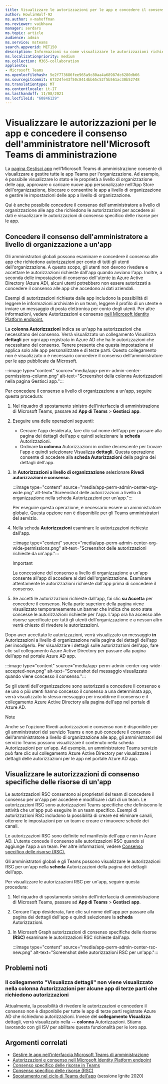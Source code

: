 ```yaml
---
title: Visualizzare le autorizzazioni per le app e concedere il consenso dell'amministratore nell'Microsoft Teams di amministrazione
author: HowlinWolf-92
ms.author: v-mahoffman
ms.reviewer: vaibhava
manager: serdars
ms.topic: article
audience: admin
ms.service: msteams
search.appverid: MET150
description: Informazioni su come visualizzare le autorizzazioni richieste dalle app e concedere il consenso dell'amministratore alle app nella pagina Gestisci app dell'Microsoft Teams di amministrazione.
ms.localizationpriority: medium
ms.collection: M365-collaboration
appliesto:
- Microsoft Teams
ms.openlocfilehash: 5e2f773686fee965a9c80aa4a68987dc6280db66
ms.sourcegitcommit: 67324fe43f50c8414bb65c52f5b561ac30b52748
ms.translationtype: MT
ms.contentlocale: it-IT
ms.lasthandoff: 11/08/2021
ms.locfileid: "60846129"
---
```

# <a name="view-app-permissions-and-grant-admin-consent-in-the-microsoft-teams-admin-center"></a>Visualizzare le autorizzazioni per le app e concedere il consenso dell'amministratore nell'Microsoft Teams di amministrazione

La [pagina Gestisci app](manage-apps.md) nell'Microsoft Teams di amministrazione consente di visualizzare e gestire tutte le app Teams per l'organizzazione. Ad esempio, è possibile visualizzare lo stato e le proprietà a livello di organizzazione delle app, approvare o caricare nuove app personalizzate nell'App Store dell'organizzazione, bloccare o consentire le app a livello di organizzazione e gestire le impostazioni delle app a livello di organizzazione.

Qui è anche possibile concedere il consenso dell'amministratore a livello di organizzazione alle app che richiedono le autorizzazioni per accedere ai dati e visualizzare le autorizzazioni di consenso specifico delle risorse per le app.

## <a name="grant-org-wide-admin-consent-to-an-app"></a>Concedere il consenso dell'amministratore a livello di organizzazione a un'app

Gli amministratori globali possono esaminare e concedere il consenso alle app che richiedono autorizzazioni per conto di tutti gli utenti dell'organizzazione. A questo scopo, gli utenti non devono rivedere e accettare le autorizzazioni richieste dall'app quando avviano l'app. Inoltre, a seconda delle impostazioni di consenso dell'utente [in](/azure/active-directory/manage-apps/configure-user-consent) Azure Active Directory (Azure AD), alcuni utenti potrebbero non essere autorizzati a concedere il consenso alle app che accedono ai dati aziendali.

Esempi di autorizzazioni richieste dalle app includono la possibilità di leggere le informazioni archiviate in un team, leggere il profilo di un utente e inviare un messaggio di posta elettronica per conto degli utenti. Per altre informazioni, vedere Autorizzazioni e consenso [nell Microsoft Identity Platform endpoint.](/azure/active-directory/develop/v2-permissions-and-consent) 

La **colonna Autorizzazioni** indica se un'app ha autorizzazioni che necessitano del consenso. Verrà visualizzato un collegamento Visualizza **dettagli** per ogni app registrata in Azure AD che ha le autorizzazioni che necessitano del consenso. Tenere presente che questa impostazione si applica solo alle app personalizzate e di terze parti. Questo collegamento non è visualizzato o è necessario concedere il consenso dell'amministratore per le app pubblicate da Microsoft.

:::image type="content" source="media/app-perm-admin-center-permissions-column.png" alt-text="Screenshot della colonna Autorizzazioni nella pagina Gestisci app.":::

Per concedere il consenso a livello di organizzazione a un'app, seguire questa procedura:

1. Nel riquadro di spostamento sinistro dell'interfaccia di amministrazione di Microsoft Teams, passare ad **App di Teams** > **Gestisci app**.
2. Eseguire una delle operazioni seguenti:
    - Cercare l'app desiderata, fare clic sul nome dell'app per passare alla pagina dei dettagli dell'app e quindi selezionare la **scheda** Autorizzazioni.
    - Ordinare **la colonna** Autorizzazioni in ordine decrescente per trovare l'app e quindi selezionare Visualizza **dettagli.** Questa operazione consente di accedere alla **scheda Autorizzazioni** della pagina dei dettagli dell'app.

3. In **Autorizzazioni a livello di organizzazione** selezionare **Rivedi autorizzazioni e consenso.**

    :::image type="content" source="media/app-perm-admin-center-org-wide.png" alt-text="Screenshot delle autorizzazioni a livello di organizzazione nella scheda Autorizzazioni per un'app.":::

    Per eseguire questa operazione, è necessario essere un amministratore globale. Questa opzione non è disponibile per gli Teams amministratori del servizio.

4. Nella scheda **Autorizzazioni** esaminare le autorizzazioni richieste dall'app.

    :::image type="content" source="media/app-perm-admin-center-org-wide-permissions.png" alt-text="Screenshot delle autorizzazioni richieste da un'app.":::

    > [!IMPORTANT]
    > La concessione del consenso a livello di organizzazione a un'app consente all'app di accedere ai dati dell'organizzazione. Esaminare attentamente le autorizzazioni richieste dall'app prima di concedere il consenso.
5. Se accetti le autorizzazioni richieste dall'app, fai clic **su Accetta** per concedere il consenso. Nella parte superiore della pagina viene visualizzato temporaneamente un banner che indica che sono state concesse le autorizzazioni richieste per l'app. L'app ora ha accesso alle risorse specificate per tutti gli utenti dell'organizzazione e a nessun altro verrà chiesto di rivedere le autorizzazioni.

Dopo aver accettato le autorizzazioni, verrà visualizzato un messaggio **in** Autorizzazioni a livello di organizzazione nella pagina dei dettagli dell'app per insodgerlo. Per visualizzare i dettagli sulle autorizzazioni  dell'app, fare clic sul collegamento Azure Active Directory per passare alla pagina dell'app nel portale Azure AD app.

:::image type="content" source="media/app-perm-admin-center-org-wide-accepted-new.png" alt-text="Screenshot del messaggio visualizzato quando viene concesso il consenso.":::

Se gli utenti dell'organizzazione sono autorizzati a concedere il consenso e se uno o più utenti hanno concesso il consenso a una determinata app, verrà visualizzato lo stesso messaggio per insoddirne il consenso e il collegamento Azure Active Directory alla pagina dell'app nel portale di Azure AD.

> [!NOTE]
> Anche se  l'opzione Rivedi autorizzazioni e consenso non è disponibile per gli amministratori del servizio Teams e non può concedere il consenso  dell'amministratore a livello di organizzazione alle app, gli amministratori del servizio Teams possono visualizzare il contenuto nella scheda Autorizzazioni per un'app. Ad esempio, un amministratore Teams servizio  può fare clic sul collegamento Azure Active Directory per visualizzare i dettagli delle autorizzazioni per le app nel portale Azure AD app. 

## <a name="view-resource-specific-consent-permissions-of-an-app"></a>Visualizzare le autorizzazioni di consenso specifiche delle risorse di un'app

Le autorizzazioni RSC consentono ai proprietari del team di concedere il consenso per un'app per accedere e modificare i dati di un team. Le autorizzazioni RSC sono autorizzazioni Teams specifiche che definiscono le attività che un'app può eseguire in un team specifico. Esempi di autorizzazioni RSC includono la possibilità di creare ed eliminare canali, ottenere le impostazioni per un team e creare e rimuovere schede dei canali. 

Le autorizzazioni RSC sono definite nel manifesto dell'app e non in Azure AD. L'utente concede il consenso alle autorizzazioni RSC quando si aggiunge l'app a un team. Per altre informazioni, vedere [Consenso specifico delle risorse (RSC).](/microsoftteams/platform/graph-api/rsc/resource-specific-consent)

Gli amministratori globali e gli Teams possono visualizzare le autorizzazioni RSC per un'app nella **scheda** Autorizzazioni della pagina dei dettagli dell'app. 

Per visualizzare le autorizzazioni RSC per un'app, seguire questa procedura:

1. Nel riquadro di spostamento sinistro dell'interfaccia di amministrazione di Microsoft Teams, passare ad **App di Teams** > **Gestisci app**.
2. Cercare l'app desiderata, fare clic sul nome dell'app per passare alla pagina dei dettagli dell'app e quindi selezionare la **scheda** Autorizzazioni.
3. In Microsoft Graph autorizzazioni di consenso specifiche delle risorse **(RSC)** esaminare le autorizzazioni RSC richieste dall'app.

    :::image type="content" source="media/app-perm-admin-center-rsc-new.png" alt-text="Screenshot delle autorizzazioni RSC per un'app.":::

## <a name="known-issues"></a>Problemi noti

### <a name="the-view-details-link-isnt-displayed-in-the-permissions-column-for-some-third-party-apps-that-request-permissions"></a>Il collegamento "Visualizza dettagli" non viene visualizzato nella colonna Autorizzazioni per alcune app di terze parti che richiedono autorizzazioni

Attualmente, la possibilità di rivedere le autorizzazioni e concedere il consenso non è disponibile per tutte le app di terze parti registrate Azure AD che richiedono autorizzazioni. Invece del **collegamento Visualizza** dettagli, verrà visualizzato nella **--** **colonna** Autorizzazioni. Stiamo lavorando con gli ISV per abilitare questa funzionalità per le loro app.

## <a name="related-topics"></a>Argomenti correlati

- [Gestire le app nell'interfaccia Microsoft Teams di amministrazione](manage-apps.md)
- [Autorizzazioni e consenso nell Microsoft Identity Platform endpoint](/azure/active-directory/develop/v2-permissions-and-consent)
- [Consenso specifico delle risorse in Teams](resource-specific-consent.md)
- [Consenso specifico delle risorse (RSC)](/microsoftteams/platform/graph-api/rsc/resource-specific-consent)
- [Spostamento nel ciclo di Teams dell'app](https://aka.ms/PR132) (sessione Ignite 2020)